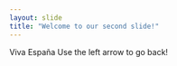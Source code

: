 ```yaml
---
layout: slide
title: "Welcome to our second slide!"
---
```

Viva España
Use the left arrow to go back!
